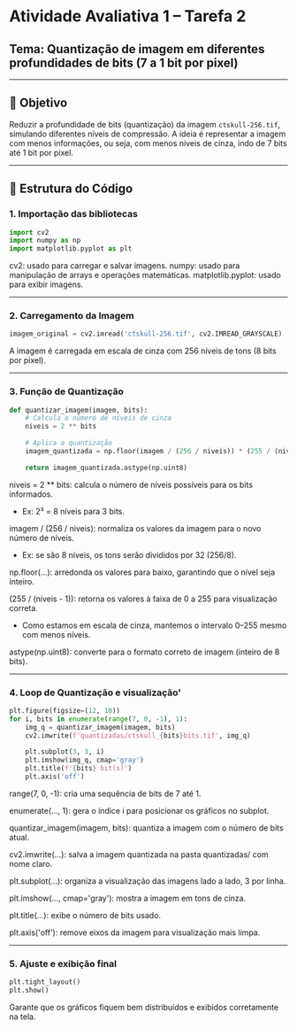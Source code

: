 # Atividade Avaliativa 1 – Tarefa 2
## Tema: Quantização de imagem em diferentes profundidades de bits (7 a 1 bit por pixel)

---
## 🎯 Objetivo

Reduzir a profundidade de bits (quantização) da imagem `ctskull-256.tif`, simulando diferentes níveis de compressão. A ideia é representar a imagem com menos informações, ou seja, com menos níveis de cinza, indo de 7 bits até 1 bit por pixel.

---

## 📂 Estrutura do Código

### 1. **Importação das bibliotecas**
```python
import cv2
import numpy as np
import matplotlib.pyplot as plt
```
cv2: usado para carregar e salvar imagens.
numpy: usado para manipulação de arrays e operações matemáticas.
matplotlib.pyplot: usado para exibir imagens.

---
### 2. **Carregamento da Imagem**
```python
imagem_original = cv2.imread('ctskull-256.tif', cv2.IMREAD_GRAYSCALE)
```
A imagem é carregada em escala de cinza com 256 níveis de tons (8 bits por pixel).

--- 
### 3. **Função de Quantização**
```python
def quantizar_imagem(imagem, bits):
    # Calcula o número de níveis de cinza
    niveis = 2 ** bits
    
    # Aplica a quantização
    imagem_quantizada = np.floor(imagem / (256 / niveis)) * (255 / (niveis - 1))
    
    return imagem_quantizada.astype(np.uint8)
```
niveis = 2 ** bits: calcula o número de níveis possíveis para os bits informados.

* Ex: 2³ = 8 níveis para 3 bits.

imagem / (256 / niveis): normaliza os valores da imagem para o novo número de níveis.

* Ex: se são 8 níveis, os tons serão divididos por 32 (256/8).

np.floor(...): arredonda os valores para baixo, garantindo que o nível seja inteiro.

(255 / (niveis - 1)): retorna os valores à faixa de 0 a 255 para visualização correta.

* Como estamos em escala de cinza, mantemos o intervalo 0–255 mesmo com menos níveis.

astype(np.uint8): converte para o formato correto de imagem (inteiro de 8 bits).

--- 

### 4. **Loop de Quantização e visualização**'
```python
plt.figure(figsize=(12, 10))
for i, bits in enumerate(range(7, 0, -1), 1):
    img_q = quantizar_imagem(imagem, bits)
    cv2.imwrite(f'quantizadas/ctskull_{bits}bits.tif', img_q)
    
    plt.subplot(3, 3, i)
    plt.imshow(img_q, cmap='gray')
    plt.title(f'{bits} bit(s)')
    plt.axis('off')
```
range(7, 0, -1): cria uma sequência de bits de 7 até 1.

enumerate(..., 1): gera o índice i para posicionar os gráficos no subplot.

quantizar_imagem(imagem, bits): quantiza a imagem com o número de bits atual.

cv2.imwrite(...): salva a imagem quantizada na pasta quantizadas/ com nome claro.

plt.subplot(...): organiza a visualização das imagens lado a lado, 3 por linha.

plt.imshow(..., cmap='gray'): mostra a imagem em tons de cinza.

plt.title(...): exibe o número de bits usado.

plt.axis('off'): remove eixos da imagem para visualização mais limpa.

---

### 5. **Ajuste e exibição final**
```python
plt.tight_layout()
plt.show()
```
Garante que os gráficos fiquem bem distribuídos e exibidos corretamente na tela.